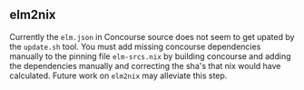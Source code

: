 ## elm2nix

Currently the `elm.json` in Concourse source does not seem to get upated by the `update.sh` tool.  You must add missing concourse dependencies manually to the pinning file `elm-srcs.nix` by building concourse and adding the dependencies manually and correcting the sha's that nix would have calculated.  Future work on `elm2nix` may alleviate this step.
